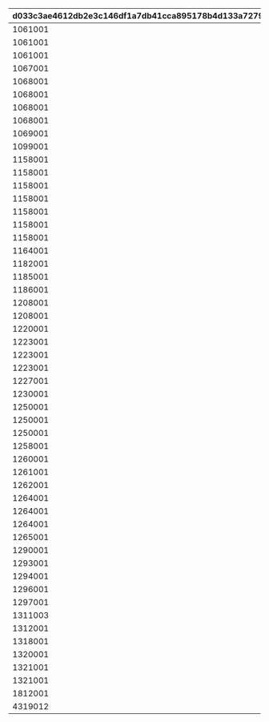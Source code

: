 |d033c3ae4612db2e3c146df1a7db41cca895178b4d133a7279af449a86d3036f|663064badbce7506b82c39d89bf0c0a71286489e4174cc6c5a2db62923f4594c|
| --- | --- |
|1061001|1061101|
|1061001|1061102|
|1061001|1061111|
|1067001|1067101|
|1068001|1068101|
|1068001|1068102|
|1068001|1068103|
|1068001|1068111|
|1069001|1069101|
|1099001|1099101|
|1158001|1158101|
|1158001|1158102|
|1158001|1158103|
|1158001|1158111|
|1158001|1158201|
|1158001|1158203|
|1158001|1158211|
|1164001|1164101|
|1182001|1182101|
|1185001|1185101|
|1186001|1186101|
|1208001|1208101|
|1208001|1208111|
|1220001|1220101|
|1223001|1223101|
|1223001|1223102|
|1223001|1223111|
|1227001|1227101|
|1230001|1230101|
|1250001|1250101|
|1250001|1250102|
|1250001|1250111|
|1258001|1258101|
|1260001|1260101|
|1261001|1261101|
|1262001|1262101|
|1264001|1264101|
|1264001|1264102|
|1264001|1264103|
|1265001|1265101|
|1290001|1290101|
|1293001|1293101|
|1294001|1294101|
|1296001|1296101|
|1297001|1297101|
|1311003|1311101|
|1312001|1312101|
|1318001|1318101|
|1320001|1320101|
|1321001|1321101|
|1321001|1321102|
|1812001|1812101|
|4319012|4319101|